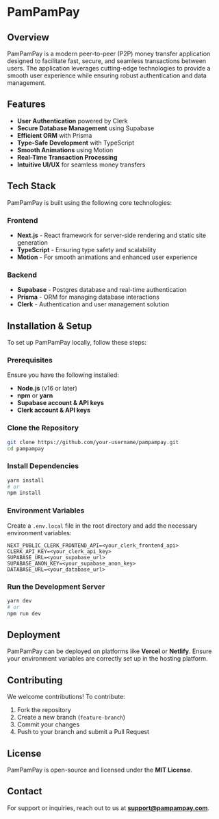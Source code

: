 # PamPamPay

## Overview

PamPamPay is a modern peer-to-peer (P2P) money transfer application designed to facilitate fast, secure, and seamless transactions between users. The application leverages cutting-edge technologies to provide a smooth user experience while ensuring robust authentication and data management.

## Features

- **User Authentication** powered by Clerk
- **Secure Database Management** using Supabase
- **Efficient ORM** with Prisma
- **Type-Safe Development** with TypeScript
- **Smooth Animations** using Motion
- **Real-Time Transaction Processing**
- **Intuitive UI/UX** for seamless money transfers

## Tech Stack

PamPamPay is built using the following core technologies:

### Frontend

- **Next.js** - React framework for server-side rendering and static site generation
- **TypeScript** - Ensuring type safety and scalability
- **Motion** - For smooth animations and enhanced user experience

### Backend

- **Supabase** - Postgres database and real-time authentication
- **Prisma** - ORM for managing database interactions
- **Clerk** - Authentication and user management solution

## Installation & Setup

To set up PamPamPay locally, follow these steps:

### Prerequisites

Ensure you have the following installed:

- **Node.js** (v16 or later)
- **npm** or **yarn**
- **Supabase account & API keys**
- **Clerk account & API keys**

### Clone the Repository

```bash
git clone https://github.com/your-username/pampampay.git
cd pampampay
```

### Install Dependencies

```bash
yarn install
# or
npm install
```

### Environment Variables

Create a `.env.local` file in the root directory and add the necessary environment variables:

```
NEXT_PUBLIC_CLERK_FRONTEND_API=<your_clerk_frontend_api>
CLERK_API_KEY=<your_clerk_api_key>
SUPABASE_URL=<your_supabase_url>
SUPABASE_ANON_KEY=<your_supabase_anon_key>
DATABASE_URL=<your_database_url>
```

### Run the Development Server

```bash
yarn dev
# or
npm run dev
```

## Deployment

PamPamPay can be deployed on platforms like **Vercel** or **Netlify**. Ensure your environment variables are correctly set up in the hosting platform.

## Contributing

We welcome contributions! To contribute:

1. Fork the repository
2. Create a new branch (`feature-branch`)
3. Commit your changes
4. Push to your branch and submit a Pull Request

## License

PamPamPay is open-source and licensed under the **MIT License**.

## Contact

For support or inquiries, reach out to us at [**support@pampampay.com**](mailto:support@pampampay.com).
